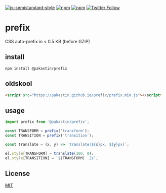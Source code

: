 [![js-semistandard-style](https://img.shields.io/badge/code%20style-semistandard-brightgreen.svg?maxAge=3600&style=flat-square)](https://github.com/Flet/semistandard)
[![npm](https://img.shields.io/npm/v/@pakastin/prefix.svg?maxAge=60&style=flat-square)](https://www.npmjs.com/package/@pakastin/prefix)
[![npm](https://img.shields.io/npm/l/@pakastin/prefix.svg?maxAge=60&style=flat-square)](https://github.com/pakastin/prefix/blob/master/LICENSE)
[![Twitter Follow](https://img.shields.io/twitter/follow/pakastin.svg?style=social&maxAge=3600)](https://twitter.com/pakastin)

# prefix
CSS auto-prefix in < 0.5 KB (before GZIP)

## install

    npm install @pakastin/prefix
    
## oldskool
```html
<script src="https://pakastin.github.io/prefix/prefix.min.js"></script>
```

## usage

```js
import prefix from '@pakastin/prefix';

const TRANSFORM = prefix('transform');
const TRANSITION = prefix('transition');

const translate = (x, y) => `translate(${x}px, ${y}px)`;

el.style[TRANSFORM] = translate(100, 0);
el.style[TRANSITION] = `${TRANSFORM} .2s`;
```

## License
[MIT](https://github.com/pakastin/prefix/blob/master/LICENSE)
